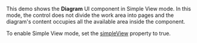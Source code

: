This demo shows the **Diagram** UI component in Simple View mode. In this mode, the control does not divide the work area into pages and the diagram's content occupies all the available area inside the component. 

To enable Simple View mode, set the [simpleView](/Documentation/ApiReference/UI_Widgets/dxDiagram/Configuration/#simpleView) property to true.